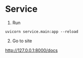 # Service
1. Run
```
uvicorn service.main:app --reload
```

2. Go to site

http://127.0.0.1:8000/docs
